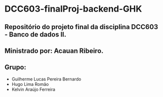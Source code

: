 # DCC603-finalProj-backend-GHK
## Repositório do projeto final da disciplina DCC603 - Banco de dados II. 
## Ministrado por: Acauan Ribeiro. 
## Grupo: 
- Guilherme Lucas Pereira Bernardo 
- Hugo Lima Romão 
- Kelvin Araújo Ferreira
